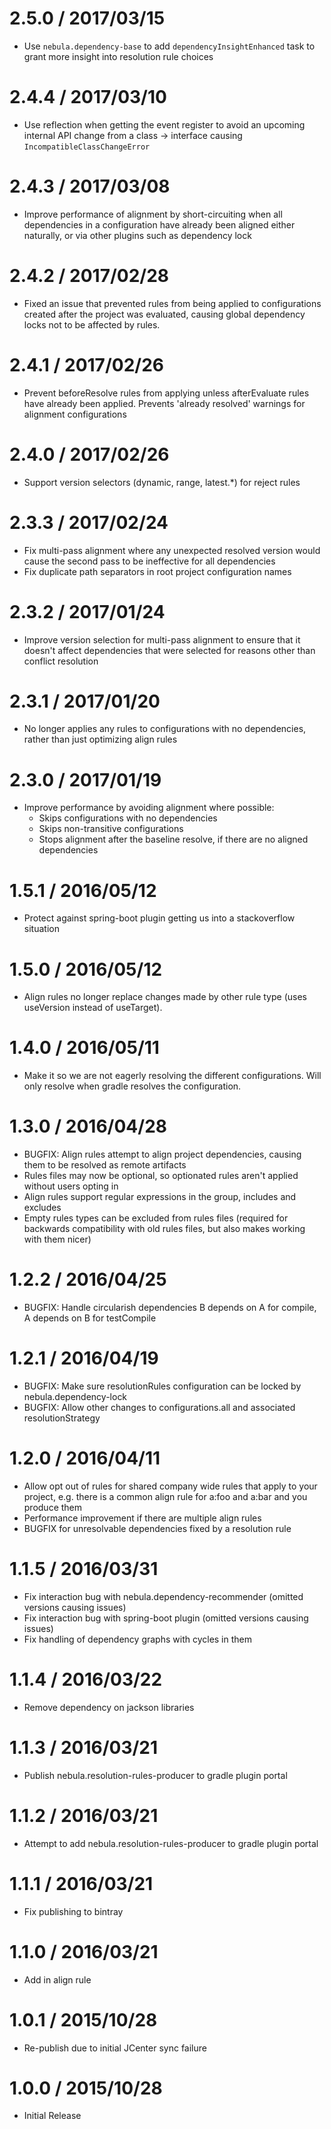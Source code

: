 2.5.0 / 2017/03/15
==================
- Use `nebula.dependency-base` to add `dependencyInsightEnhanced` task to grant more insight into resolution rule choices

2.4.4 / 2017/03/10
==================
- Use reflection when getting the event register to avoid an upcoming internal API change from a class -> interface causing `IncompatibleClassChangeError`

2.4.3 / 2017/03/08
==================
- Improve performance of alignment by short-circuiting when all dependencies in a configuration have already been aligned either naturally, or via other plugins such as dependency lock

2.4.2 / 2017/02/28
==================
- Fixed an issue that prevented rules from being applied to configurations created after the project was evaluated, causing global dependency locks not to be affected by rules.

2.4.1 / 2017/02/26
==================
- Prevent beforeResolve rules from applying unless afterEvaluate rules have already been applied. Prevents 'already resolved' warnings for alignment configurations

2.4.0 / 2017/02/26
==================
- Support version selectors (dynamic, range, latest.*) for reject rules

2.3.3 / 2017/02/24
==================
- Fix multi-pass alignment where any unexpected resolved version would cause the second pass to be ineffective for all dependencies
- Fix duplicate path separators in root project configuration names

2.3.2 / 2017/01/24
==================
- Improve version selection for multi-pass alignment to ensure that it doesn't affect dependencies that were selected for reasons other than conflict resolution

2.3.1 / 2017/01/20
==================
- No longer applies any rules to configurations with no dependencies, rather than just optimizing align rules

2.3.0 / 2017/01/19
==================
- Improve performance by avoiding alignment where possible:
  - Skips configurations with no dependencies
  - Skips non-transitive configurations
  - Stops alignment after the baseline resolve, if there are no aligned dependencies

1.5.1 / 2016/05/12
==================
- Protect against spring-boot plugin getting us into a stackoverflow situation

1.5.0 / 2016/05/12
==================
- Align rules no longer replace changes made by other rule type (uses useVersion instead of useTarget).

1.4.0 / 2016/05/11
==================
- Make it so we are not eagerly resolving the different configurations. Will only resolve when gradle resolves the configuration.

1.3.0 / 2016/04/28
==================
- BUGFIX: Align rules attempt to align project dependencies, causing them to be resolved as remote artifacts
- Rules files may now be optional, so optionated rules aren't applied without users opting in
- Align rules support regular expressions in the group, includes and excludes
- Empty rules types can be excluded from rules files (required for backwards compatibility with old rules files, but also makes working with them nicer)

1.2.2 / 2016/04/25
==================
- BUGFIX: Handle circularish dependencies B depends on A for compile, A depends on B for testCompile

1.2.1 / 2016/04/19
==================
- BUGFIX: Make sure resolutionRules configuration can be locked by nebula.dependency-lock
- BUGFIX: Allow other changes to configurations.all and associated resolutionStrategy

1.2.0 / 2016/04/11
==================
- Allow opt out of rules for shared company wide rules that apply to your project, e.g. there is a common align rule for a:foo and a:bar and you produce them
- Performance improvement if there are multiple align rules
- BUGFIX for unresolvable dependencies fixed by a resolution rule

1.1.5 / 2016/03/31
==================
- Fix interaction bug with nebula.dependency-recommender (omitted versions causing issues)
- Fix interaction bug with spring-boot plugin (omitted versions causing issues)
- Fix handling of dependency graphs with cycles in them

1.1.4 / 2016/03/22
==================
- Remove dependency on jackson libraries

1.1.3 / 2016/03/21
==================
- Publish nebula.resolution-rules-producer to gradle plugin portal

1.1.2 / 2016/03/21
==================
- Attempt to add nebula.resolution-rules-producer to gradle plugin portal

1.1.1 / 2016/03/21
==================
- Fix publishing to bintray

1.1.0 / 2016/03/21
==================
- Add in align rule

1.0.1 / 2015/10/28
==================
- Re-publish due to initial JCenter sync failure

1.0.0 / 2015/10/28
==================
- Initial Release
